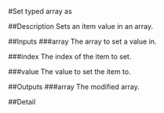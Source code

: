 #Set typed array as

##Description
Sets an item value in an array.

##Inputs
###array
The array to set a value in.

###index
The index of the item to set.

###value
The value to set the item to.

##Outputs
###array
The modified array.

##Detail

